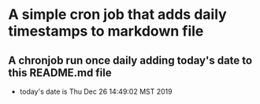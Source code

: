 A simple cron job that adds daily timestamps to markdown file
============================================================
## A chronjob run once daily adding today's date to this README.md file
* today's date is Thu Dec 26 14:49:02 MST 2019
